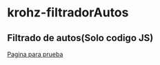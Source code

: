 # krohz-filtradorAutos
## Filtrado de autos(Solo codigo JS)

<a href="https://js3-krohz-filtro.netlify.app/" target="_blank">Pagina para prueba</a>
